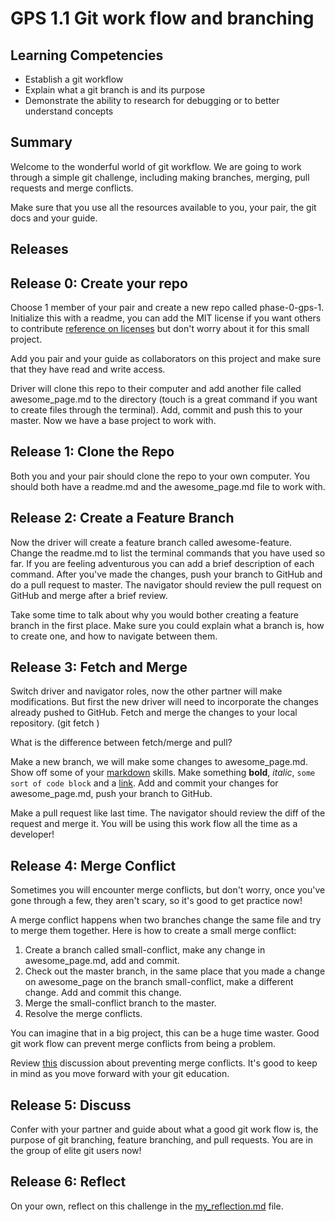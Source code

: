 # GPS 1.1 Git work flow and branching

## Learning Competencies
- Establish a git workflow
- Explain what a git branch is and its purpose
- Demonstrate the ability to research for debugging or to better understand concepts


## Summary

Welcome to the wonderful world of git workflow. We are going to work through a simple git challenge, including making branches, merging, pull requests and merge conflicts.

Make sure that you use all the resources available to you, your pair, the git docs and your guide.

## Releases

## Release 0: Create your repo

Choose 1 member of your pair and create a new repo called phase-0-gps-1. Initialize this with a readme, you can add the MIT license if you want others to contribute [reference on licenses](http://choosealicense.com/) but don't worry about it for this small project.

Add you pair and your guide as collaborators on this project and make sure that they have read and write access.

Driver will clone this repo to their computer and add another file called awesome_page.md to the directory (touch is a great command if you want to create files through the terminal). Add, commit and push this to your master. Now we have a base project to work with.

## Release 1: Clone the Repo

Both you and your pair should clone the repo to your own computer. You should both have a readme.md and the awesome_page.md file to work with.

## Release 2: Create a Feature Branch

Now the driver will create a feature branch called awesome-feature. Change the readme.md to list the terminal commands that you have used so far. If you are feeling adventurous you can add a brief description of each command. After you've made the changes, push your branch to GitHub and do a pull request to master. The navigator should review the pull request on GitHub and merge after a brief review.

Take some time to talk about why you would bother creating a feature branch in the first place. Make sure you could explain what a branch is, how to create one, and how to navigate between them.

## Release 3: Fetch and Merge

Switch driver and navigator roles, now the other partner will make modifications. But first the new driver will need to incorporate the changes already pushed to GitHub. Fetch and merge the changes to your local repository. (git fetch <remote> <branch>)

What is the difference between fetch/merge and pull?

Make a new branch, we will make some changes to awesome_page.md. Show off some of your [markdown](http://daringfireball.net/projects/markdown/syntax) skills. Make something **bold**, *italic*, `some sort of code block` and a [link](http://daringfireball.net/projects/markdown/syntax). Add and commit your changes for awesome_page.md, push your branch to GitHub.

Make a pull request like last time. The navigator should review the diff of the request and merge it. You will be using this work flow all the time as a developer!

## Release 4: Merge Conflict
Sometimes you will encounter merge conflicts, but don't worry, once you've gone through a few, they aren't scary, so it's good to get practice now!

A merge conflict happens when two branches change the same file and try to merge them together. Here is how to create a small merge conflict:

1. Create a branch called small-conflict, make any change in awesome_page.md, add and commit.
2. Check out the master branch, in the same place that you made a change on awesome_page on the branch small-conflict, make a different change. Add and commit this change.
3. Merge the small-conflict branch to the master.
4. Resolve the merge conflicts.

You can imagine that in a big project, this can be a huge time waster. Good git work flow can prevent merge conflicts from being a problem.

Review [this](http://stackoverflow.com/questions/16490873/how-to-avoid-git-conflicts-in-a-team) discussion about preventing merge conflicts. It's good to keep in mind as you move forward with your git education.

## Release 5: Discuss

Confer with your partner and guide about what a good git work flow is, the purpose of git branching, feature branching, and pull requests. You are in the group of elite git users now!

## Release 6: Reflect
On your own, reflect on this challenge in the [my_reflection.md](my_reflection.md) file.
